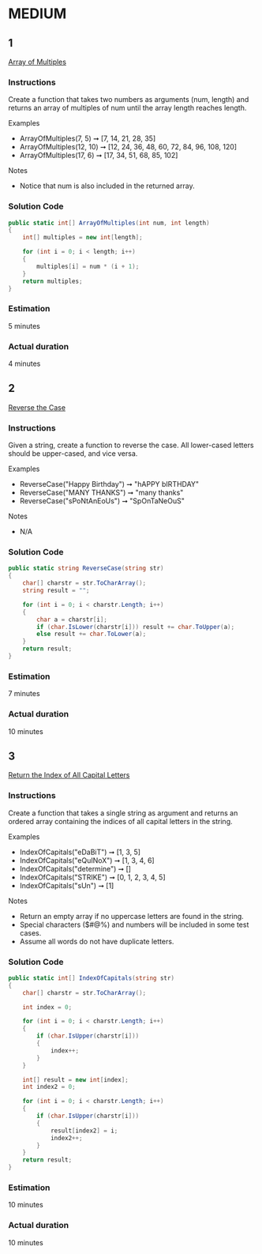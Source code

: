# MEDIUM

## 1  

[Array of Multiples](https://edabit.com/challenge/2QvnWexKoLfcJkSsc)

### Instructions
Create a function that takes two numbers as arguments (num, length) and returns an array of multiples of num until the array length reaches length.

Examples
- ArrayOfMultiples(7, 5) ➞ [7, 14, 21, 28, 35]
- ArrayOfMultiples(12, 10) ➞ [12, 24, 36, 48, 60, 72, 84, 96, 108, 120]
- ArrayOfMultiples(17, 6) ➞ [17, 34, 51, 68, 85, 102]

Notes
- Notice that num is also included in the returned array.

### Solution Code  

```cs
public static int[] ArrayOfMultiples(int num, int length)
{
    int[] multiples = new int[length];

    for (int i = 0; i < length; i++)
    {
        multiples[i] = num * (i + 1);
    }
    return multiples;
}
```

### Estimation
5 minutes

### Actual duration
4 minutes

## 2  

[Reverse the Case](https://edabit.com/challenge/99oN5igrbXddAjHEL)

### Instructions
Given a string, create a function to reverse the case. All lower-cased letters should be upper-cased, and vice versa.

Examples
- ReverseCase("Happy Birthday") ➞ "hAPPY bIRTHDAY"
- ReverseCase("MANY THANKS") ➞ "many thanks"
- ReverseCase("sPoNtAnEoUs") ➞ "SpOnTaNeOuS"

Notes
- N/A

### Solution Code  

```cs
public static string ReverseCase(string str)
{
    char[] charstr = str.ToCharArray();
    string result = "";

    for (int i = 0; i < charstr.Length; i++)
    {
        char a = charstr[i];
        if (char.IsLower(charstr[i])) result += char.ToUpper(a);
        else result += char.ToLower(a);
    }
    return result;
}
```

### Estimation
7 minutes

### Actual duration
10 minutes

## 3  

[Return the Index of All Capital Letters](https://edabit.com/challenge/6qFnpAhd3kdmYcNG2)

### Instructions
Create a function that takes a single string as argument and returns an ordered array containing the indices of all capital letters in the string.

Examples
- IndexOfCapitals("eDaBiT") ➞ [1, 3, 5]
- IndexOfCapitals("eQuINoX") ➞ [1, 3, 4, 6]
- IndexOfCapitals("determine") ➞ []
- IndexOfCapitals("STRIKE") ➞ [0, 1, 2, 3, 4, 5]
- IndexOfCapitals("sUn") ➞ [1]

Notes
- Return an empty array if no uppercase letters are found in the string.
- Special characters ($#@%) and numbers will be included in some test cases.
- Assume all words do not have duplicate letters.

### Solution Code  

```cs
public static int[] IndexOfCapitals(string str)
{
    char[] charstr = str.ToCharArray();

    int index = 0;

    for (int i = 0; i < charstr.Length; i++)
    {
        if (char.IsUpper(charstr[i]))
        {
            index++;
        }
    }

    int[] result = new int[index];
    int index2 = 0;

    for (int i = 0; i < charstr.Length; i++)
    {
        if (char.IsUpper(charstr[i]))
        {
            result[index2] = i;
            index2++;
        }
    }
    return result;
}
```

### Estimation
10 minutes

### Actual duration
10 minutes